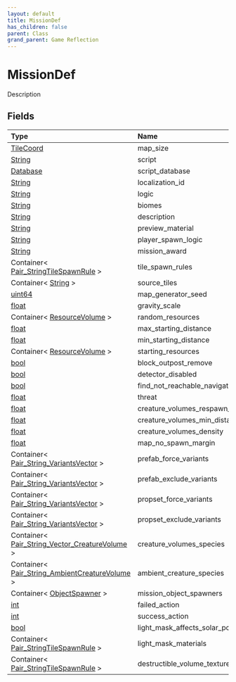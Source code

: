 ```yaml
---
layout: default
title: MissionDef
has_children: false
parent: Class
grand_parent: Game Reflection
---
```

# MissionDef
Description 

## Fields

| Type | Name |
|:----------|:--------------|
| [TileCoord](/riftbreaker-wiki/docs/game-reflection/classes/tile_coord/) | map_size |
| [String](/riftbreaker-wiki/docs/game-reflection/components/string/) | script |
| [Database](/riftbreaker-wiki/docs/game-reflection/components/database/) | script_database |
| [String](/riftbreaker-wiki/docs/game-reflection/components/string/) | localization_id |
| [String](/riftbreaker-wiki/docs/game-reflection/components/string/) | logic |
| [String](/riftbreaker-wiki/docs/game-reflection/components/string/) | biomes |
| [String](/riftbreaker-wiki/docs/game-reflection/components/string/) | description |
| [String](/riftbreaker-wiki/docs/game-reflection/components/string/) | preview_material |
| [String](/riftbreaker-wiki/docs/game-reflection/components/string/) | player_spawn_logic |
| [String](/riftbreaker-wiki/docs/game-reflection/components/string/) | mission_award |
| Container< [Pair_StringTileSpawnRule](/riftbreaker-wiki/docs/game-reflection/classes/pair__string_tile_spawn_rule/) > | tile_spawn_rules |
| Container< [String](/riftbreaker-wiki/docs/game-reflection/components/string/) > | source_tiles |
| [uint64](/riftbreaker-wiki/docs/game-reflection/components/uint64/) | map_generator_seed |
| [float](/riftbreaker-wiki/docs/game-reflection/components/float/) | gravity_scale |
| Container< [ResourceVolume](/riftbreaker-wiki/docs/game-reflection/classes/resource_volume/) > | random_resources |
| [float](/riftbreaker-wiki/docs/game-reflection/components/float/) | max_starting_distance |
| [float](/riftbreaker-wiki/docs/game-reflection/components/float/) | min_starting_distance |
| Container< [ResourceVolume](/riftbreaker-wiki/docs/game-reflection/classes/resource_volume/) > | starting_resources |
| [bool](/riftbreaker-wiki/docs/game-reflection/components/bool/) | block_outpost_remove |
| [bool](/riftbreaker-wiki/docs/game-reflection/components/bool/) | detector_disabled |
| [bool](/riftbreaker-wiki/docs/game-reflection/components/bool/) | find_not_reachable_navigation |
| [float](/riftbreaker-wiki/docs/game-reflection/components/float/) | threat |
| [float](/riftbreaker-wiki/docs/game-reflection/components/float/) | creature_volumes_respawn_time_factor |
| [float](/riftbreaker-wiki/docs/game-reflection/components/float/) | creature_volumes_min_distance |
| [float](/riftbreaker-wiki/docs/game-reflection/components/float/) | creature_volumes_density |
| [float](/riftbreaker-wiki/docs/game-reflection/components/float/) | map_no_spawn_margin |
| Container< [Pair_String_VariantsVector](/riftbreaker-wiki/docs/game-reflection/classes/pair__string__variants_vector/) > | prefab_force_variants |
| Container< [Pair_String_VariantsVector](/riftbreaker-wiki/docs/game-reflection/classes/pair__string__variants_vector/) > | prefab_exclude_variants |
| Container< [Pair_String_VariantsVector](/riftbreaker-wiki/docs/game-reflection/classes/pair__string__variants_vector/) > | propset_force_variants |
| Container< [Pair_String_VariantsVector](/riftbreaker-wiki/docs/game-reflection/classes/pair__string__variants_vector/) > | propset_exclude_variants |
| Container< [Pair_String_Vector_CreatureVolume](/riftbreaker-wiki/docs/game-reflection/classes/pair__string__vector__creature_volume/) > | creature_volumes_species |
| Container< [Pair_String_AmbientCreatureVolume](/riftbreaker-wiki/docs/game-reflection/classes/pair__string__ambient_creature_volume/) > | ambient_creature_species |
| Container< [ObjectSpawner](/riftbreaker-wiki/docs/game-reflection/classes/object_spawner/) > | mission_object_spawners |
| [int](/riftbreaker-wiki/docs/game-reflection/enums/int/) | failed_action |
| [int](/riftbreaker-wiki/docs/game-reflection/enums/int/) | success_action |
| [bool](/riftbreaker-wiki/docs/game-reflection/components/bool/) | light_mask_affects_solar_power |
| Container< [Pair_StringTileSpawnRule](/riftbreaker-wiki/docs/game-reflection/classes/pair__string_tile_spawn_rule/) > | light_mask_materials |
| Container< [Pair_StringTileSpawnRule](/riftbreaker-wiki/docs/game-reflection/classes/pair__string_tile_spawn_rule/) > | destructible_volume_texture_patterns |


